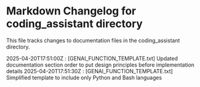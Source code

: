 # Markdown Changelog for coding_assistant directory

This file tracks changes to documentation files in the coding_assistant directory.

2025-04-20T17:51:00Z : [GENAI_FUNCTION_TEMPLATE.txt] Updated documentation section order to put design principles before implementation details
2025-04-20T17:51:30Z : [GENAI_FUNCTION_TEMPLATE.txt] Simplified template to include only Python and Bash languages
